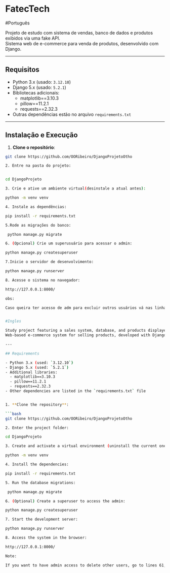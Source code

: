 # FatecTech
#Português

Projeto de estudo com sistema de vendas, banco de dados e produtos exibidos via uma fake API.  
Sistema web de e-commerce para venda de produtos, desenvolvido com Django.

---

## Requisitos

- Python 3.x (usado: `3.12.10`)  
- Django 5.x (usado: `5.2.1`)  
- Bibliotecas adicionais:
  - matplotlib==3.10.3
  - pillow==11.2.1
  - requests==2.32.3
- Outras dependências estão no arquivo `requirements.txt`

---

## Instalação e Execução

1. **Clone o repositório**:

```bash
git clone https://github.com/OORibeiro/DjangoProjetoOtho

2. Entre na pasta do projeto:


cd DjangoProjeto

3. Crie e ative um ambiente virtual(desinstale a atual antes):

python -m venv venv

4. Instale as dependências:

pip install -r requirements.txt

5.Rode as migrações do banco:

 python manage.py migrate

6. (Opcional) Crie um superusuário para acessar o admin:

python manage.py createsuperuser

7.Inicie o servidor de desenvolvimento:

python manage.py runserver

8. Acesse o sistema no navegador:

http://127.0.0.1:8000/

obs:

Caso queira ter acesso de adm para excluir outros usuários vá nas linhas 61, 93 do views, e mude o e-mail dessas linhas e cadastre um usuário com esse novo e-mail.


#Ingles

Study project featuring a sales system, database, and products displayed through a fake API.  
Web-based e-commerce system for selling products, developed with Django.

---

## Requirements

- Python 3.x (used: `3.12.10`)  
- Django 5.x (used: `5.2.1`)  
- Additional libraries:
  - matplotlib==3.10.3
  - pillow==11.2.1
  - requests==2.32.3
- Other dependencies are listed in the `requirements.txt` file


1. **Clone the repository**:

```bash
git clone https://github.com/OORibeiro/DjangoProjetoOtho

2. Enter the project folder:

cd DjangoProjeto

3. Create and activate a virtual environment (uninstall the current one first):

python -m venv venv

4. Install the dependencies:

pip install -r requirements.txt

5. Run the database migrations:

 python manage.py migrate

6. (Optional) Create a superuser to access the admin:

python manage.py createsuperuser

7. Start the development server:

python manage.py runserver

8. Access the system in the browser:

http://127.0.0.1:8000/

Note:

If you want to have admin access to delete other users, go to lines 61, 93, in views and change the email on these lines and register a user with this new email.

